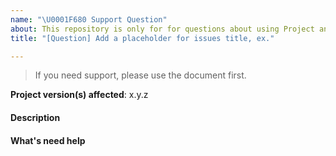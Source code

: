 ```yaml
---
name: "\U0001F680 Support Question"
about: This repository is only for for questions about using Project and its components.
title: "[Question] Add a placeholder for issues title, ex."

---
```


> If you need support, please use the document first.

**Project version(s) affected**: x.y.z

#### Description

<!-- A clear and concise description of the problem. -->

#### What's need help

<!-- Briefly and clearly describe what you need to get help. -->
